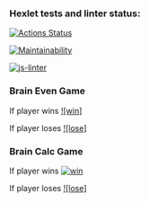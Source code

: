 ### Hexlet tests and linter status:
[![Actions Status](https://github.com/dimidroll450/frontend-project-lvl1/workflows/hexlet-check/badge.svg)](https://github.com/dimidroll450/frontend-project-lvl1/actions)

[![Maintainability](https://api.codeclimate.com/v1/badges/a99a88d28ad37a79dbf6/maintainability)](https://codeclimate.com/github/codeclimate/codeclimate/maintainability)

[![js-linter](https://github.com/dimidroll450/frontend-project-lvl1/workflows/js-linter/badge.svg)](https://github.com/dimidroll450/frontend-project-lvl1/actions)

### Brain Even Game
If player wins
[![win]](https://asciinema.org/a/KFSUg1CBytf3tdGqavyZaX3Wr)

If player loses
[![lose]](https://asciinema.org/a/znyPGSgJB7srP9tu3oQtmcnYF)

### Brain Calc Game
If player wins
[![win](https://asciinema.org/a/SO4rA4KrJCkcBVwbqn83hOPvd)](https://asciinema.org/a/SO4rA4KrJCkcBVwbqn83hOPvd)

If player loses
[![lose]](https://asciinema.org/a/Gilrtw0wa4cTFLUfvEEYtfoSo)
